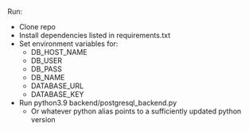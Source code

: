Run:
* Clone repo
* Install dependencies listed in requirements.txt
* Set environment variables for:
   * DB_HOST_NAME
   * DB_USER
   * DB_PASS
   * DB_NAME
   * DATABASE_URL
   * DATABASE_KEY
* Run python3.9 backend/postgresql_backend.py
   * Or whatever python alias points to a sufficiently updated python version